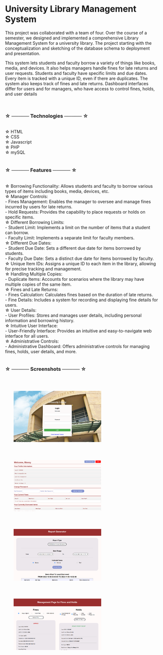 # University Library Management System

This project was collaborated with a team of four. Over the course of a semester, we designed and implemented a comprehensive Library Management System for a university library. The project starting with the conceptualization and sketching of the database schema to deployment and presentation.

This system lets students and faculty borrow a variety of things like books, media, and devices. It also helps managers handle fines for late returns and user requests. Students and faculty have specific limits and due dates. Every item is tracked with a unique ID, even if there are duplicates. The system also keeps track of fines and late returns.  Dashboard interfaces differ for users and for managers, who have access to control fines, holds, and user details

<br>

### ☆ ───── Technologies ───── ☆

<br>
☆ HTML <br>
☆ CSS <br>
☆ Javascript <br>
☆ PHP <br>
☆ mySQL <br>
<br>

### ☆ ───── Features ───── ☆

 <br>
☆ Borrowing Functionality: Allows students and faculty to borrow various types of items including books, media, devices, etc.<br>
☆ Manager Controls:<br>
   - Fines Management: Enables the manager to oversee and manage fines incurred by users for late returns.<br>
   - Hold Requests: Provides the capability to place requests or holds on specific items.<br>
☆ Different Borrowing Limits:<br>
   - Student Limit: Implements a limit on the number of items that a student can borrow.<br>
   - Faculty Limit: Implements a separate limit for faculty members.<br>
☆ Different Due Dates:<br>
   - Student Due Date: Sets a different due date for items borrowed by students.<br>
   - Faculty Due Date: Sets a distinct due date for items borrowed by faculty.<br>
☆ Unique Item IDs: Assigns a unique ID to each item in the library, allowing for precise tracking and management.<br>
☆ Handling Multiple Copies:<br>
   - Duplicate Items: Accounts for scenarios where the library may have multiple copies of the same item.<br>
☆ Fines and Late Returns:<br>
   - Fines Calculation: Calculates fines based on the duration of late returns.<br>
   - Fine Details: Includes a system for recording and displaying fine details for users.<br>
☆ User Details:<br>
   - User Profiles: Stores and manages user details, including personal information and borrowing history.<br>
☆ Intuitive User Interface:<br>
   - User-Friendly Interface: Provides an intuitive and easy-to-navigate web interface for all users.<br>
☆ Administrative Controls:<br>
   - Administrative Dashboard: Offers administrative controls for managing fines, holds, user details, and more.<br>

 <br>
 
### ☆ ───── Screenshots ───── ☆

 <br>

 <div>
    <img style = "width: 30vw; margin: 2em;" src = "thumbnails/login.png">
    <img style = "width: 30vw; margin: 2em;" src = "thumbnails/account.png">
    <img style = "width: 30vw; margin: 2em;" src = "thumbnails/reports.png">
    <img style = "width: 30vw; margin: 2em;" src = "thumbnails/management.png">

</div>
 <br>
 